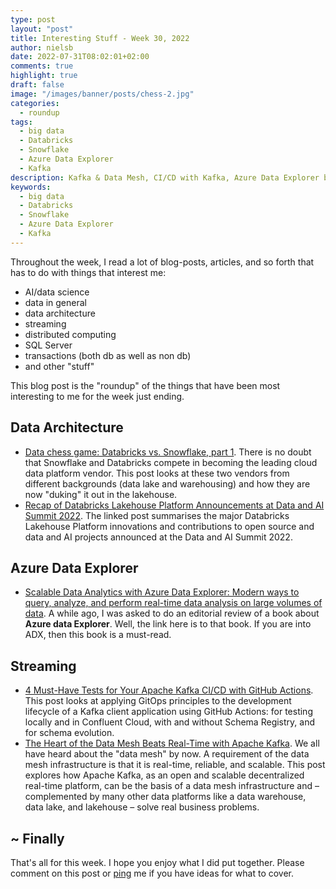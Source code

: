 ```yaml
---
type: post
layout: "post"
title: Interesting Stuff - Week 30, 2022
author: nielsb
date: 2022-07-31T08:02:01+02:00
comments: true
highlight: true
draft: false
image: "/images/banner/posts/chess-2.jpg"
categories:
  - roundup
tags:
  - big data
  - Databricks
  - Snowflake
  - Azure Data Explorer
  - Kafka
description: Kafka & Data Mesh, CI/CD with Kafka, Azure Data Explorer book, Databricks vs. Snowflake, and other interesting topics.
keywords:
  - big data
  - Databricks
  - Snowflake
  - Azure Data Explorer
  - Kafka   
---
```


Throughout the week, I read a lot of blog-posts, articles, and so forth that has to do with things that interest me:

* AI/data science
* data in general
* data architecture
* streaming
* distributed computing
* SQL Server
* transactions (both db as well as non db)
* and other "stuff"

This blog post is the "roundup" of the things that have been most interesting to me for the week just ending.

<!--more-->

## Data Architecture

* [Data chess game: Databricks vs. Snowflake, part 1][1]. There is no doubt that Snowflake and Databricks compete in becoming the leading cloud data platform vendor. This post looks at these two vendors from different backgrounds (data lake and warehousing) and how they are now "duking" it out in the lakehouse.
* [Recap of Databricks Lakehouse Platform Announcements at Data and AI Summit 2022][2]. The linked post summarises the major Databricks Lakehouse Platform innovations and contributions to open source and data and AI projects announced at the Data and AI Summit 2022.

## Azure Data Explorer

* [Scalable Data Analytics with Azure Data Explorer: Modern ways to query, analyze, and perform real-time data analysis on large volumes of data][3]. A while ago, I was asked to do an editorial review of a book about **Azure data Explorer**. Well, the link here is to that book. If you are into ADX, then this book is a must-read.

## Streaming

* [4 Must-Have Tests for Your Apache Kafka CI/CD with GitHub Actions][4]. This post looks at applying GitOps principles to the development lifecycle of a Kafka client application using GitHub Actions: for testing locally and in Confluent Cloud, with and without Schema Registry, and for schema evolution. 
* [The Heart of the Data Mesh Beats Real-Time with Apache Kafka][5]. We all have heard about the "data mesh" by now. A requirement of the data mesh infrastructure is that it is real-time, reliable, and scalable. This post explores how Apache Kafka, as an open and scalable decentralized real-time platform, can be the basis of a data mesh infrastructure and – complemented by many other data platforms like a data warehouse, data lake, and lakehouse – solve real business problems.

## ~ Finally

That's all for this week. I hope you enjoy what I did put together. Please comment on this post or [ping][ma] me if you have ideas for what to cover.

[ma]: mailto:niels.it.berglund@gmail.com
[mp]: https://blog.acolyer.org
[iq]: https://www.infoq.com/
[ew]: http://sqlonice.com/
[re]: http://blog.revolutionanalytics.com
[sqsk]: https://www.sqlskills.com
[mdaveyblog]: https://mdavey.wordpress.com/
[charlblog]: https://charlla.com/

[jovpop]: https://twitter.com/JovanPop_MSFT
[bobw]: https://twitter.com/bobwardms
[revod]: https://twitter.com/revodavid
[lonny]: https://twitter.com/sqL_handLe
[ewtw]: https://twitter.com/sqlOnIce
[buckw]: https://twitter.com/BuckWoodyMSFT
[mattw]: https://twitter.com/matthewwarren
[murba]: https://twitter.com/muratdemirbas
[daveda]: https://twitter.com/davidthecoder
[adcol]: https://twitter.com/adriancolyer
[jesrod]: https://twitter.com/jrdothoughts
[tomaz]: https://twitter.com/tomaz_tsql
[dataart]: https://twitter.com/dataartisans
[luis]: https://twitter.com/luis_de_sousa
[benstop]: https://twitter.com/benstopford
[conflu]: https://twitter.com/confluentinc
[tylert]: https://twitter.com/tyler_treat
[andrewng]: https://twitter.com/AndrewYNg
[lawr]: https://twitter.com/bytezn
[jue]: https://twitter.com/b0rk
[yan]: https://twitter.com/theburningmonk
[danny]: https://twitter.com/g9yuayon
[rmoff]: https://twitter.com/rmoff
[ryansw]: https://twitter.com/ryanswanstrom
[pabloc]: https://twitter.com/pabloc_ds
[mklep]: https://twitter.com/martinkl
[mdavey]: https://twitter.com/matt_davey
[jboner]: https://twitter.com/jboner
[joeduff]: https://twitter.com/funcOfJoe
[charl]: https://twitter.com/charllamprecht
[dbricks]: https://twitter.com/databricks
[adsit]: https://twitter.com/SitnikAdam
[vicky]: https://twitter.com/vickyharp
[dscentral]: https://twitter.com/DataScienceCtrl
[natemc]: https://twitter.com/natemcmaster
[ads]: https://twitter.com/azuredatastudio
[travw]: https://twitter.com/radtravis
[emilk]: https://twitter.com/IsTheArchitect
[netflx]: https://netflixtechblog.com/

[1]: https://venturebeat.com/2022/07/25/data-chess-game-databricks-vs-snowflake-part-1/
[2]: https://databricks.com/blog/2022/07/25/recap-of-databricks-lakehouse-platform-announcements-at-data-and-ai-summit-2022.htm
[3]: https://www.amazon.com/Scalable-Data-Analytics-Azure-Explorer/dp/1801078548
[4]: https://www.confluent.io/blog/apache-kafka-ci-cd-with-github/
[5]: https://www.kai-waehner.de/blog/2022/07/28/the-heart-of-the-data-mesh-beats-real-time-with-apache-kafka/
